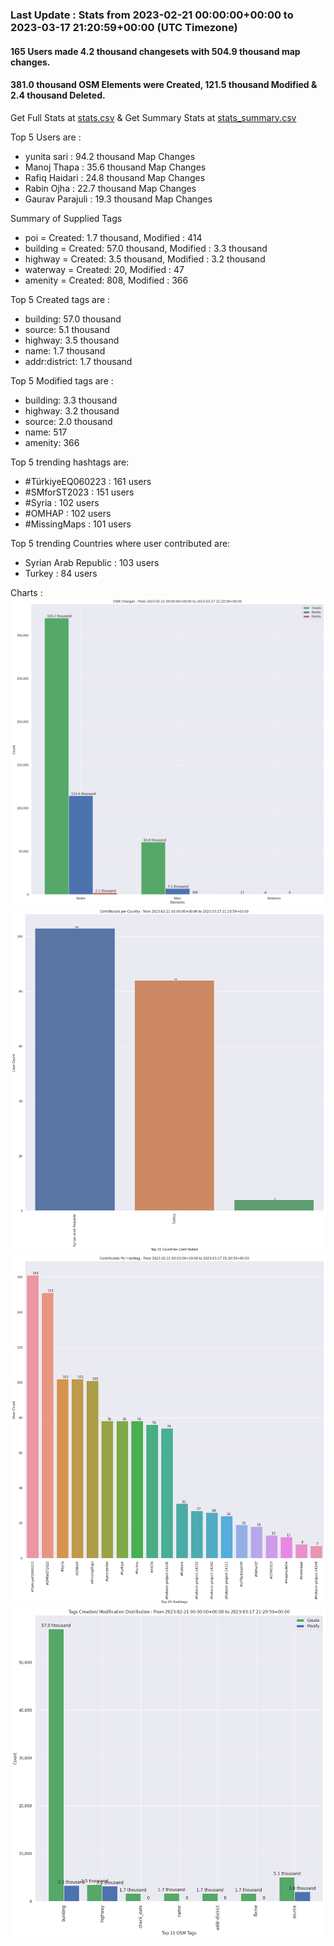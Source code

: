 ### Last Update : Stats from 2023-02-21 00:00:00+00:00 to 2023-03-17 21:20:59+00:00 (UTC Timezone)

#### 165 Users made 4.2 thousand changesets with 504.9 thousand map changes.
#### 381.0 thousand OSM Elements were Created, 121.5 thousand Modified & 2.4 thousand Deleted.
Get Full Stats at [stats.csv](/stats/smforst/Daily/stats.csv)
 & Get Summary Stats at [stats_summary.csv](/stats/smforst/Daily/stats_summary.csv)

Top 5 Users are : 
- yunita sari : 94.2 thousand Map Changes
- Manoj Thapa : 35.6 thousand Map Changes
- Rafiq Haidari : 24.8 thousand Map Changes
- Rabin Ojha : 22.7 thousand Map Changes
- Gaurav Parajuli : 19.3 thousand Map Changes

Summary of Supplied Tags
- poi = Created: 1.7 thousand, Modified : 414
- building = Created: 57.0 thousand, Modified : 3.3 thousand
- highway = Created: 3.5 thousand, Modified : 3.2 thousand
- waterway = Created: 20, Modified : 47
- amenity = Created: 808, Modified : 366


Top 5 Created tags are :
- building: 57.0 thousand
- source: 5.1 thousand
- highway: 3.5 thousand
- name: 1.7 thousand
- addr:district: 1.7 thousand


Top 5 Modified tags are :
- building: 3.3 thousand
- highway: 3.2 thousand
- source: 2.0 thousand
- name: 517
- amenity: 366


Top 5 trending hashtags are:
- #TürkiyeEQ060223 : 161 users
- #SMforST2023 : 151 users
- #Syria : 102 users
- #OMHAP : 102 users
- #MissingMaps : 101 users


Top 5 trending Countries where user contributed are:
- Syrian Arab Republic : 103 users
- Turkey : 84 users


 Charts : 
![Alt text](./stats_osm_changes.png) 
![Alt text](./stats_users_per_country.png) 
![Alt text](./stats_users_per_hashtag.png) 
![Alt text](./stats_tags.png) 
